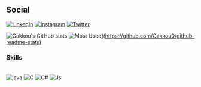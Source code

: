 ## Social

[![LinkedIn](https://img.shields.io/badge/LinkedIn-0077B5?style=for-the-badge&logo=linkedin&logoColor=white)](https://www.linkedin.com/in/hugo-rodrigues-76bb73210)
[![Instagram](https://img.shields.io/badge/Instagram-E4405F?style=for-the-badge&logo=instagram&logoColor=white)](https://www.instagram.com/https.hugo__/?hl=pt-br)
[![Twitter](https://img.shields.io/badge/Twitter-1DA1F2?style=for-the-badge&logo=twitter&logoColor=white)](https://twitter.com/Gakkou03)

![Gakkou's GitHub stats](https://github-readme-stats.vercel.app/api?username=Gakkou0&show_icons=true&theme=radical)
![Most Used ](https://github-readme-stats.vercel.app/api/top-langs/?username=Gakkou0&layout=compact&theme=radical)](https://github.com/Gakkou0/github-readme-stats)

### Skills 

<div style=display: inline_block" ><br/>
  <img align="center" alt="java" src="https://img.shields.io/badge/Java-ED8B00?style=for-the-badge&logo=java&logoColor=white"/>
  <img align="center" alt="C" src="https://img.shields.io/badge/C-00599C?style=for-the-badge&logo=c&logoColor=white"/>                                                   <img align="center" alt="C#" src="https://img.shields.io/badge/C%23-239120?style=for-the-badge&logo=c-sharp&logoColor=white"/>
  <img align="center" alt="Js" src="https://img.shields.io/badge/JavaScript-FFD631?style=for-the-badge&logo=javaScript&logoColor=white"/>
                                                                                                   </div>
                                                                                                   
